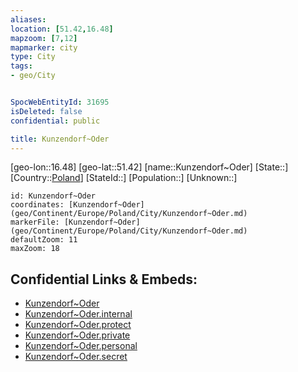```yaml
---
aliases: 
location: [51.42,16.48]
mapzoom: [7,12] 
mapmarker: city 
type: City
tags:
- geo/City


SpocWebEntityId: 31695
isDeleted: false
confidential: public

title: Kunzendorf~Oder
---
```

[geo-lon::16.48]
[geo-lat::51.42]
[name::Kunzendorf~Oder]
[State::]
[Country::[Poland](geo/Continent/Europe/Poland.md)]
[StateId::]
[Population::]
[Unknown::]


```leaflet
id: Kunzendorf~Oder
coordinates: [Kunzendorf~Oder](geo/Continent/Europe/Poland/City/Kunzendorf~Oder.md)
markerFile: [Kunzendorf~Oder](geo/Continent/Europe/Poland/City/Kunzendorf~Oder.md)
defaultZoom: 11 
maxZoom: 18
```


## Confidential Links & Embeds: 
- [Kunzendorf~Oder](../../../../../../_public/geo/Continent/Europe/Poland/City/Kunzendorf~Oder.md) 
- [Kunzendorf~Oder.internal](../../../../../../_internal/geo/Continent/Europe/Poland/City/Kunzendorf~Oder.internal.md) 
- [Kunzendorf~Oder.protect](../../../../../../_protect/geo/Continent/Europe/Poland/City/Kunzendorf~Oder.protect.md) 
- [Kunzendorf~Oder.private](../../../../../../_private/geo/Continent/Europe/Poland/City/Kunzendorf~Oder.private.md) 
- [Kunzendorf~Oder.personal](../../../../../../_personal/geo/Continent/Europe/Poland/City/Kunzendorf~Oder.personal.md) 
- [Kunzendorf~Oder.secret](../../../../../../_secret/geo/Continent/Europe/Poland/City/Kunzendorf~Oder.secret.md) 
